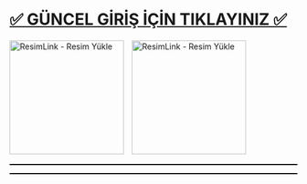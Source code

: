 # [✅ GÜNCEL GİRİŞ İÇİN TIKLAYINIZ ✅](https://shortlinkapp.com/kHCsB)

<a href="https://shortlinkapp.com/kHCsB" title="ResimLink - Resim Yükle" style="display:inline-block; margin-right: 10px;">
  <img src="https://r.resimlink.com/Z9GXUQe3n8NC.jpeg" title="ResimLink - Resim Yükle" alt="ResimLink - Resim Yükle" width="200">
</a>
<a href="https://shortlinkapp.com/kHCsB" title="ResimLink - Resim Yükle" style="display:inline-block;">
  <img src="https://r.resimlink.com/pbiRcmNJ5H.jpeg" title="ResimLink - Resim Yükle" alt="ResimLink - Resim Yükle" width="200">
</a>

<hr style="border: none; height: 2px; background-color: #000;">
<hr style="border: none; height: 2px; background-color: #000;">

